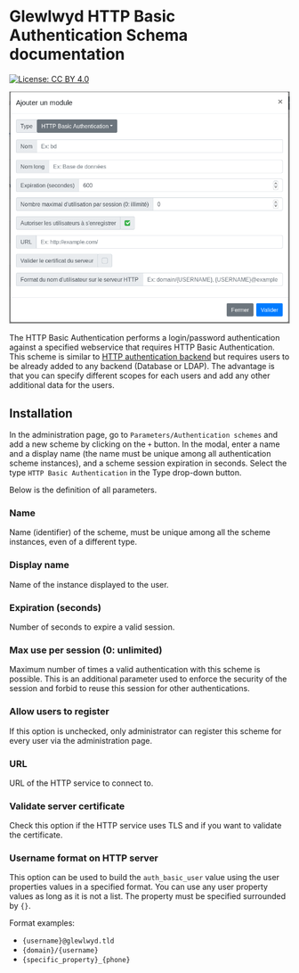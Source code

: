 # Glewlwyd HTTP Basic Authentication Schema documentation

[![License: CC BY 4.0](https://licensebuttons.net/l/by/4.0/80x15.png)](https://creativecommons.org/licenses/by/4.0/)

![scheme-http](screenshots/scheme-http.png)

The HTTP Basic Authentication performs a login/password authentication against a specified webservice that requires HTTP Basic Authentication. This scheme is similar to [HTTP authentication backend](#http-authentication) but requires users to be already added to any backend (Database or LDAP). The advantage is that you can specify different scopes for each users and add any other additional data for the users.

## Installation

In the administration page, go to `Parameters/Authentication schemes` and add a new scheme by clicking on the `+` button. In the modal, enter a name and a display name (the name must be unique among all authentication scheme instances), and a scheme session expiration in seconds.
Select the type `HTTP Basic Authentication` in the Type drop-down button.

Below is the definition of all parameters.

### Name

Name (identifier) of the scheme, must be unique among all the scheme instances, even of a different type.

### Display name

Name of the instance displayed to the user.

### Expiration (seconds)

Number of seconds to expire a valid session.

### Max use per session (0: unlimited)

Maximum number of times a valid authentication with this scheme is possible. This is an additional parameter used to enforce the security of the session and forbid to reuse this session for other authentications.

### Allow users to register

If this option is unchecked, only administrator can register this scheme for every user via the administration page.

### URL

URL of the HTTP service to connect to.

### Validate server certificate

Check this option if the HTTP service uses TLS and if you want to validate the certificate.

### Username format on HTTP server

This option can be used to build the `auth_basic_user` value using the user properties values in a specified format. You can use any user property values as long as it is not a list. The property must be specified surrounded by `{}`.

Format examples:
- `{username}@glewlwyd.tld`
- `{domain}/{username}`
- `{specific_property}_{phone}`
